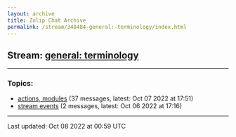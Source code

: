 ```yaml
---
layout: archive
title: Zulip Chat Archive
permalink: /stream/348484-general:-terminology/index.html
---
```


## Stream: [general: terminology](https://mattecapu.github.io/ct-zulip-archive/stream/348484-general:-terminology/index.html)
---

### Topics:

* [actions, modules](topic/topic_actions.2C.20modules.html) (37 messages, latest: Oct 07 2022 at 17:51)
* [stream events](topic/topic_stream.20events.html) (2 messages, latest: Oct 06 2022 at 17:16)

<hr><p>Last updated: Oct 08 2022 at 00:59 UTC</p>